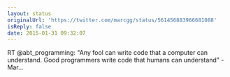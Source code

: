 ```yaml
---
layout: status
originalUrl: 'https://twitter.com/marcgg/status/561456883966681088'
isReply: false
date: 2015-01-31 09:32:07
---
```


RT @abt_programming: "Any fool can write code that a computer can understand. Good programmers write code that humans can understand" - Mar…
